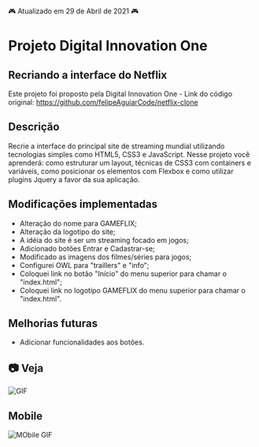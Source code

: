:video_game: Atualizado em 29 de Abril de 2021 :video_game:

# Projeto Digital Innovation One

## Recriando a interface do Netflix

Este projeto foi proposto pela Digital Innovation One - Link do código original: https://github.com/felipeAguiarCode/netflix-clone

## Descrição

Recrie a interface do principal site de streaming mundial utilizando tecnologias simples como HTML5, CSS3 e JavaScript. Nesse projeto você aprenderá: como estruturar um layout, técnicas de CSS3 com containers e variáveis, como posicionar os elementos com Flexbox e como utilizar plugins Jquery a favor da sua aplicação.

## Modificações implementadas

- Alteração do nome para GAMEFLIX;
- Alteração da logotipo do site;
- A idéia do site é ser um streaming focado em jogos;
- Adicionado botões Entrar e Cadastrar-se;
- Modificado as imagens dos filmes/séries para jogos;
- Configurei OWL para "traillers" e "info";
- Coloquei link no botão "Início" do menu superior para chamar o "index.html";
- Coloquei link no logotipo GAMEFLIX do menu superior para chamar o "index.html".

## Melhorias futuras

- Adicionar funcionalidades aos botões.

## :camera: Veja

![GIF](github/animacao.gif)

## Mobile

![MObile GIF](github/mobile.gif)
